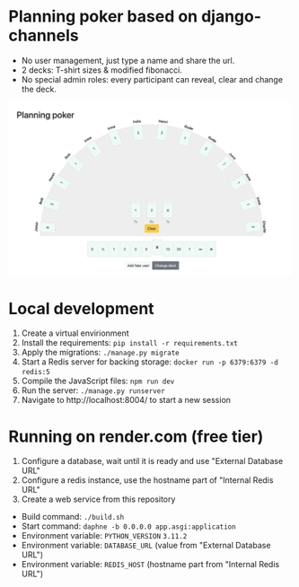# Planning poker based on django-channels

 - No user management, just type a name and share the url.
 - 2 decks: T-shirt sizes & modified fibonacci.
 - No special admin roles: every participant can reveal, clear and change the deck.

![Screenshot of the application in this repo](screenshot.png)
# Local development

1. Create a virtual envirionment
1. Install the requirements: `pip install -r requirements.txt`
1. Apply the migrations: `./manage.py migrate`
1. Start a Redis server for backing storage: `docker run -p 6379:6379 -d redis:5`
1. Compile the JavaScript files: `npm run dev`
1. Run the server: `./manage.py runserver`
1. Navigate to http://localhost:8004/ to start a new session

# Running on render.com (free tier)

1. Configure a database, wait until it is ready and use "External Database URL"
1. Configure a redis instance, use the hostname part of "Internal Redis URL"
1. Create a web service from this repository
 - Build command: `./build.sh`
 - Start command: `daphne -b 0.0.0.0 app.asgi:application`
 - Environment variable: `PYTHON_VERSION` `3.11.2`
 - Environment variable: `DATABASE_URL` (value from "External Database URL")
 - Environment variable: `REDIS_HOST` (hostname part from "Internal Redis URL")

